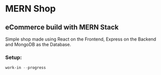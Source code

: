 # MERN Shop

## eCommerce build with MERN Stack

Simple shop made using React on the Frontend, Express on the Backend and MongoDB as the Database.

### Setup:

```powershell
work-in --progress
```
